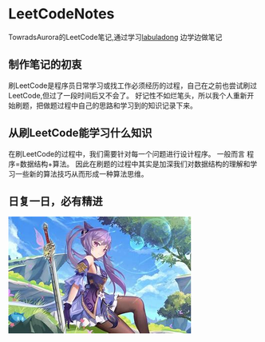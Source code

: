 # LeetCodeNotes
TowradsAurora的LeetCode笔记,通过学习[labuladong](https://github.com/labuladong/fucking-algorithm)
边学边做笔记

## 制作笔记的初衷
刷LeetCode是程序员日常学习或找工作必须经历的过程，自己在之前也尝试刷过LeetCode,但过了一段时间后又不会了。
好记性不如烂笔头，所以我个人重新开始刷题，把做题过程中自己的思路和学习到的知识记录下来。
## 从刷LeetCode能学习什么知识
在刷LeetCode的过程中，我们需要针对每一个问题进行设计程序。
一般而言 程序=数据结构+算法。
因此在刷题的过程中其实是加深我们对数据结构的理解和学习一些新的算法技巧从而形成一种算法思维。
## 日复一日，必有精进
![KeQing.jpg](https://github.com/TowardsAurora/LeetCodeNotes/blob/main/img/KeQing.jpg?raw=true)
